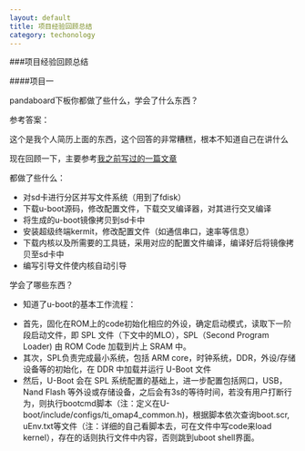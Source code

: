 ```yaml
---
layout: default
title: 项目经验回顾总结
category: techonology
---
```


###项目经验回顾总结

####项目一

pandaboard下板你都做了些什么，学会了什么东西？

参考答案：

这个是我个人简历上面的东西，这个回答的非常糟糕，根本不知道自己在讲什么

现在回顾一下，主要参考[我之前写过的一篇文章][1]

都做了些什么：

 - 对sd卡进行分区并写文件系统（用到了fdisk）
 - 下载u-boot源码，修改配置文件，下载交叉编译器，对其进行交叉编译
 - 将生成的u-boot镜像拷贝到sd卡中
 - 安装超级终端kermit，修改配置文件（如通信串口，速率等信息）
 - 下载内核以及所需要的工具链，采用对应的配置文件编译，编译好后将镜像拷贝至sd卡中
 - 编写引导文件使内核自动引导 

学会了哪些东西？

 - 知道了u-boot的基本工作流程：
  + 首先，固化在ROM上的code初始化相应的外设，确定启动模式，读取下一阶段启动文件，即 SPL 文件（下文中的MLO），SPL（Second Program Loader) 由 ROM Code 加载到片上 SRAM 中。
  + 其次，SPL负责完成最小系统，包括 ARM core，时钟系统，DDR，外设/存储设备等的初始化，在 DDR 中加载并运行 U-Boot 文件
  + 然后，U-Boot 会在 SPL 系统配置的基础上，进一步配置包括网口，USB，Nand Flash 等外设或存储设备，之后会有3s的等待时间，若没有用户打断行为，则执行bootcmd脚本（注：定义在U-boot/include/configs/ti_omap4_common.h)，根据脚本依次查询boot.scr, uEnv.txt等文件（注：详细的自己看脚本去，可在文件中写code来load kernel），存在的话则执行文件中内容，否则跳到uboot shell界面。



[1]: http://nikefd.elastos.org/2015/01/19/9/